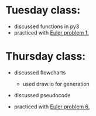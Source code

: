 # Tuesday class:
- discussed functions in py3 
- practiced with [Euler problem 1.](https://projecteuler.net/problem=1)

# Thursday class: 
- discussed flowcharts
    - used draw.io for generation
- discussed pseudocode

- practiced with [Euler problem 6.](https://projecteuler.net/problem=6)